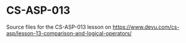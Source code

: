 # CS-ASP-013
Source files for the CS-ASP-013 lesson on https://www.devu.com/cs-asp/lesson-13-comparison-and-logical-operators/
